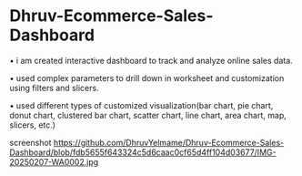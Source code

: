 # Dhruv-Ecommerce-Sales-Dashboard

• i am created interactive dashboard to track and analyze online sales data.

• used complex parameters to drill down in worksheet and customization using filters and slicers.

• used different types of customized visualization(bar chart, pie chart, donut chart, clustered bar chart, scatter chart, line chart, area chart, map, slicers, etc.)

screenshot
https://github.com/DhruvYelmame/Dhruv-Ecommerce-Sales-Dashboard/blob/fdb5655f643324c5d6caac0cf65d4ff104d03677/IMG-20250207-WA0002.jpg
